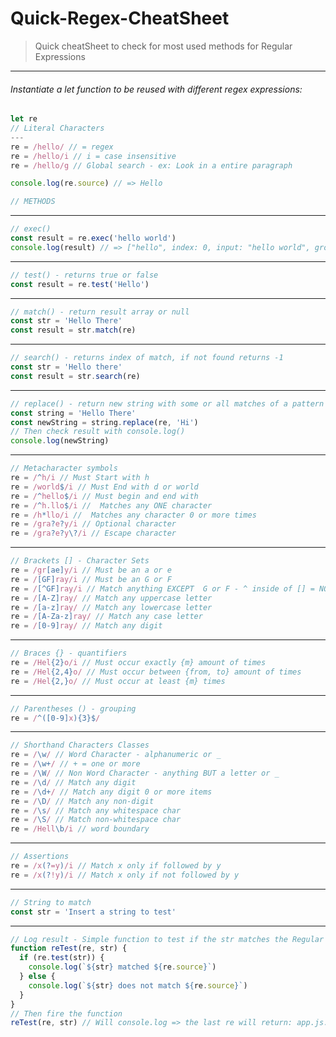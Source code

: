 # Quick-Regex-CheatSheet
> Quick cheatSheet to check for most used methods for Regular Expressions
___

###### Instantiate a let function to be reused with different regex expressions: 
```javascript
let re
// Literal Characters
---
re = /hello/ // = regex
re = /hello/i // i = case insensitive
re = /hello/g // Global search - ex: Look in a entire paragraph

console.log(re.source) // => Hello

// METHODS
```
---
```javascript
// exec()
const result = re.exec('hello world')
console.log(result) // => ["hello", index: 0, input: "hello world", groups: undefined]
```
---
```javascript
// test() - returns true or false
const result = re.test('Hello')
```
---
```javascript
// match() - return result array or null
const str = 'Hello There'
const result = str.match(re)
```
---
```javascript
// search() - returns index of match, if not found returns -1
const str = 'Hello there'
const result = str.search(re)
```
---
```javascript
// replace() - return new string with some or all matches of a pattern
const string = 'Hello There'
const newString = string.replace(re, 'Hi')
// Then check result with console.log()
console.log(newString)
```
---
```javascript
// Metacharacter symbols
re = /^h/i // Must Start with h
re = /world$/i // Must End with d or world
re = /^hello$/i // Must begin and end with
re = /^h.llo$/i //  Matches any ONE character
re = /h*llo/i //  Matches any character 0 or more times
re = /gra?e?y/i // Optional character
re = /gra?e?y\?/i // Escape character
```
---
```javascript
// Brackets [] - Character Sets
re = /gr[ae]y/i // Must be an a or e
re = /[GF]ray/i // Must be an G or F
re = /[^GF]ray/i // Match anything EXCEPT  G or F - ^ inside of [] = NOT
re = /[A-Z]ray/ // Match any uppercase letter
re = /[a-z]ray/ // Match any lowercase letter
re = /[A-Za-z]ray/ // Match any case letter
re = /[0-9]ray/ // Match any digit
```
---
```javascript
// Braces {} - quantifiers
re = /Hel{2}o/i // Must occur exactly {m} amount of times
re = /Hel{2,4}o/ // Must occur between {from, to} amount of times
re = /Hel{2,}o/ // Must occur at least {m} times
```
---
```javascript
// Parentheses () - grouping
re = /^([0-9]x){3}$/
```
---
```javascript
// Shorthand Characters Classes
re = /\w/ // Word Character - alphanumeric or _
re = /\w+/ // + = one or more
re = /\W/ // Non Word Character - anything BUT a letter or _
re = /\d/ // Match any digit
re = /\d+/ // Match any digit 0 or more items
re = /\D/ // Match any non-digit
re = /\s/ // Match any whitespace char
re = /\S/ // Match non-whitespace char
re = /Hell\b/i // word boundary
```
---
```javascript
// Assertions
re = /x(?=y)/i // Match x only if followed by y
re = /x(?!y)/i // Match x only if not followed by y
```
---
```javascript
// String to match
const str = 'Insert a string to test'
```
---
```javascript
// Log result - Simple function to test if the str matches the Regular Expression
function reTest(re, str) {
  if (re.test(str)) {
    console.log(`${str} matched ${re.source}`)
  } else {
    console.log(`${str} does not match ${re.source}`)
  }
}
// Then fire the function
reTest(re, str) // Will console.log => the last re will return: app.js:89 Insert a string to test does not match x(?!y)
```
